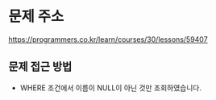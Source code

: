 # 문제 주소
https://programmers.co.kr/learn/courses/30/lessons/59407

## 문제 접근 방법
- WHERE 조건에서 이름이 NULL이 아닌 것만 조회하였습니다.